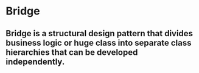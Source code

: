 # Bridge

## Bridge is a structural design pattern that divides business logic or huge class into separate class hierarchies that can be developed independently.